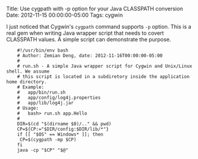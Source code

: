 Title: Use cygpath with -p option for your Java CLASSPATH conversion
Date: 2012-11-15 00:00:00-05:00
Tags: cygwin


I just noticed that Cygwin's `cygpath` command supports `-p` option. This is a real gem when writing Java wrapper script that needs to covert CLASSPATH values. A simple script can demonstrate the purpose.

```
    #!/usr/bin/env bash
    # Author: Zemian Deng, date: 2012-11-16T00:00:00-05:00
    #
    # run.sh - A simple Java wrapper script for Cygwin and Unix/Linux shell. We assume 
    # this script is located in a subdiretory inside the application home directory.
    # Example:
    #   app/bin/run.sh
    #   app/config/log4j.properties
    #   app/lib/log4j.jar
    # Usage:
    #   bash> run.sh app.Hello
    #
    DIR=$(cd "$(dirname $0)/.." && pwd)
    CP=${CP:="$DIR/config:$DIR/lib/*"}
    if [[ "$OS" == Windows* ]]; then
     CP=$(cygpath -mp $CP)
    fi
    java -cp "$CP" "$@"
```

